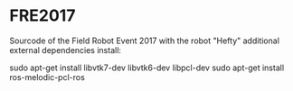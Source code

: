 # FRE2017
Sourcode of the Field Robot Event 2017 with the robot "Hefty"
additional external dependencies install:

sudo apt-get install libvtk7-dev libvtk6-dev libpcl-dev
sudo apt-get install ros-melodic-pcl-ros

